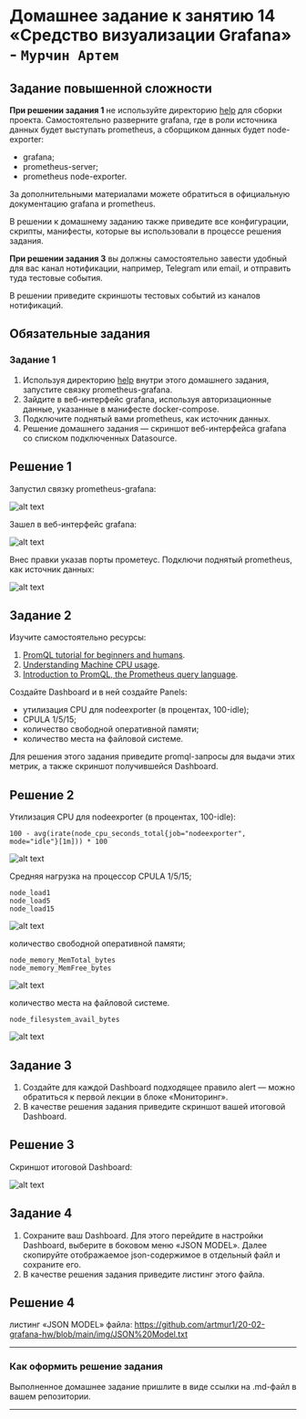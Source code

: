 # Домашнее задание к занятию 14 «Средство визуализации Grafana» - `Мурчин Артем`

## Задание повышенной сложности

**При решении задания 1** не используйте директорию [help](./help) для сборки проекта. Самостоятельно разверните grafana, где в роли источника данных будет выступать prometheus, а сборщиком данных будет node-exporter:

- grafana;
- prometheus-server;
- prometheus node-exporter.

За дополнительными материалами можете обратиться в официальную документацию grafana и prometheus.

В решении к домашнему заданию также приведите все конфигурации, скрипты, манифесты, которые вы 
использовали в процессе решения задания.

**При решении задания 3** вы должны самостоятельно завести удобный для вас канал нотификации, например, Telegram или email, и отправить туда тестовые события.

В решении приведите скриншоты тестовых событий из каналов нотификаций.

## Обязательные задания

### Задание 1

1. Используя директорию [help](./help) внутри этого домашнего задания, запустите связку prometheus-grafana.
1. Зайдите в веб-интерфейс grafana, используя авторизационные данные, указанные в манифесте docker-compose.
1. Подключите поднятый вами prometheus, как источник данных.
1. Решение домашнего задания — скриншот веб-интерфейса grafana со списком подключенных Datasource.

## Решение 1

Запустил связку prometheus-grafana:

![alt text](https://github.com/artmur1/20-02-grafana-hw/blob/main/img/20-02-01-01-hw.png)

Зашел в веб-интерфейс grafana:

![alt text](https://github.com/artmur1/20-02-grafana-hw/blob/main/img/20-02-01-02-hw.png)

Внес правки указав порты прометеус. Подключи поднятый prometheus, как источник данных:

![alt text](https://github.com/artmur1/20-02-grafana-hw/blob/main/img/20-02-01-03-hw.png)

## Задание 2

Изучите самостоятельно ресурсы:

1. [PromQL tutorial for beginners and humans](https://valyala.medium.com/promql-tutorial-for-beginners-9ab455142085).
1. [Understanding Machine CPU usage](https://www.robustperception.io/understanding-machine-cpu-usage).
1. [Introduction to PromQL, the Prometheus query language](https://grafana.com/blog/2020/02/04/introduction-to-promql-the-prometheus-query-language/).

Создайте Dashboard и в ней создайте Panels:

- утилизация CPU для nodeexporter (в процентах, 100-idle);
- CPULA 1/5/15;
- количество свободной оперативной памяти;
- количество места на файловой системе.

Для решения этого задания приведите promql-запросы для выдачи этих метрик, а также скриншот получившейся Dashboard.

## Решение 2

Утилизация CPU для nodeexporter (в процентах, 100-idle):

    100 - avg(irate(node_cpu_seconds_total{job="nodeexporter", mode="idle"}[1m])) * 100

![alt text](https://github.com/artmur1/20-02-grafana-hw/blob/main/img/20-02-02-01-hw.png)

Средняя нагрузка на процессор CPULA 1/5/15;

    node_load1
    node_load5
    node_load15

![alt text](https://github.com/artmur1/20-02-grafana-hw/blob/main/img/20-02-02-02-hw.png)

количество свободной оперативной памяти;

    node_memory_MemTotal_bytes
    node_memory_MemFree_bytes

![alt text](https://github.com/artmur1/20-02-grafana-hw/blob/main/img/20-02-02-03-hw.png)

количество места на файловой системе.

    node_filesystem_avail_bytes

![alt text](https://github.com/artmur1/20-02-grafana-hw/blob/main/img/20-02-02-04-hw.png)

## Задание 3

1. Создайте для каждой Dashboard подходящее правило alert — можно обратиться к первой лекции в блоке «Мониторинг».
1. В качестве решения задания приведите скриншот вашей итоговой Dashboard.

## Решение 3

Скриншот итоговой Dashboard:

![alt text](https://github.com/artmur1/20-02-grafana-hw/blob/main/img/20-02-03-01-hw.png)

## Задание 4

1. Сохраните ваш Dashboard. Для этого перейдите в настройки Dashboard, выберите в боковом меню «JSON MODEL». Далее скопируйте отображаемое json-содержимое в отдельный файл и сохраните его.
1. В качестве решения задания приведите листинг этого файла.

## Решение 4

листинг «JSON MODEL» файла: https://github.com/artmur1/20-02-grafana-hw/blob/main/img/JSON%20Model.txt

---

### Как оформить решение задания

Выполненное домашнее задание пришлите в виде ссылки на .md-файл в вашем репозитории.

---
